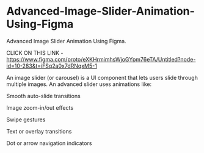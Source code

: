 # Advanced-Image-Slider-Animation-Using-Figma
Advanced Image Slider Animation Using Figma. 

CLICK ON THIS LINK - https://www.figma.com/proto/eXKHrmimhsWjoGYpm76eTA/Untitled?node-id=10-283&t=iFSq2a0x7dRNqxM5-1 

An image slider (or carousel) is a UI component that lets users slide through multiple images. An advanced slider uses animations like:

Smooth auto-slide transitions

Image zoom-in/out effects

Swipe gestures

Text or overlay transitions

Dot or arrow navigation indicators
